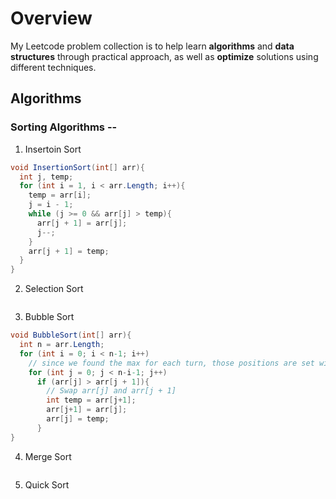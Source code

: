 # Overview
My Leetcode problem collection is to help learn **algorithms** and **data structures** through practical approach, as well as **optimize** solutions using different techniques.

## Algorithms

### Sorting Algorithms --
1. Insertoin Sort
```cs
void InsertionSort(int[] arr){
  int j, temp;
  for (int i = 1, i < arr.Length; i++){
    temp = arr[i];
    j = i - 1;
    while (j >= 0 && arr[j] > temp){
      arr[j + 1] = arr[j];
      j--;
    }
    arr[j + 1] = temp;
  }
}
```
2. Selection Sort
```cs

```
3. Bubble Sort
```cs
void BubbleSort(int[] arr){
  int n = arr.Length;
  for (int i = 0; i < n-1; i++)
    // since we found the max for each turn, those positions are set without further consideration
    for (int j = 0; j < n-i-1; j++)
      if (arr[j] > arr[j + 1]){
        // Swap arr[j] and arr[j + 1]
        int temp = arr[j+1];
        arr[j+1] = arr[j];
        arr[j] = temp;
      }
}
```
4. Merge Sort
```cs

```
5. Quick Sort
```cs

```
